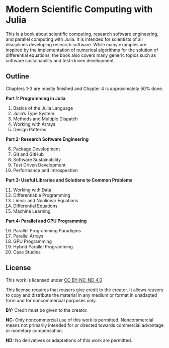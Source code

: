 # Modern Scientific Computing with Julia

This is a book about scientific computing, research software engineering, and parallel computing with Julia.
It is intended for scientists of all disciplines developing research software.
While many examples are inspired by the implementation of numerical algorithms for the solution of differential equations, the book also covers many generic topics such as software sustainability and test-driven development.


## Outline

Chapters 1-3 are mostly finished and Chapter 4 is approximately 50% done.

**Part 1: Programming in Julia**

1. Basics of the Julia Language
2. Julia’s Type System
3. Methods and Multiple Dispatch
4. Working with Arrays
5. Design Patterns

**Part 2: Research Software Engineering**

6. Package Development
7. Git and GitHub
8. Software Sustainability
9. Test Driven Development
10. Performance and Introspection

**Part 3: Useful Libraries and Solutions to Common Problems**

11. Working with Data
12. Differentiable Programming
13. Linear and Nonlinear Equations
14. Differential Equations
15. Machine Learning

**Part 4: Parallel and GPU Programming**

16. Parallel Programming Paradigms
17. Parallel Arrays
18. GPU Programming
19. Hybrid Parallel Programming
20. Case Studies


## License

This work is licensed under [CC BY-NC-ND 4.0](https://creativecommons.org/licenses/by-nc-nd/4.0/)

This license requires that reusers give credit to the creator.
It allows reusers to copy and distribute the material in any medium or format in unadapted form and for noncommercial purposes only.

**BY:** Credit must be given to the creator.

**NC:** Only noncommercial use of this work is permitted.
Noncommercial means not primarily intended for or directed towards commercial advantage or monetary compensation.

**ND:** No derivatives or adaptations of this work are permitted.
